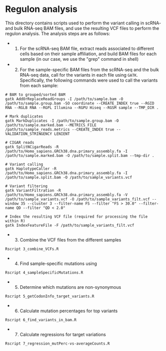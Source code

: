 # Regulon analysis
This directory contains scripts used to perform the variant calling in scRNA- and bulk RNA-seq BAM files, and use the resulting VCF files to perform the regulon analysis. The analysis steps are as follows:
- 1) For the scRNA-seq BAM file, extract reads associated to different cells based on their sample affiliation, and build BAM files for each sample (in our case, we use the "grep" command in shell)
- 2) For the sample-specific BAM files from the scRNA-seq and the bulk RNA-seq data, call for the variants in each file using `GATK`. Specifically, the following commands were used to call the variants from each sample:
```Shell
# BAM to grouped/sorted BAM
gatk AddOrReplaceReadGroups -I /path/to/sample.bam -O /path/to/sample.group.bam -SO coordinate --CREATE_INDEX true --RGID RNA --RGLB RNA --RGPL Illumina --RGPU Hiseq --RGSM sample --TMP_DIR .

# Mark duplicates
gatk MarkDuplicates -I /path/to/sample.group.bam -O /path/to/sample.marked.bam --METRICS_FILE /path/to/sample_reads.metrics --CREATE_INDEX true --VALIDATION_STRINGENCY LENIENT

# CIGAR reads
gatk SplitNCigarReads -R /path/to/Homo_sapiens.GRCh38.dna.primary_assembly.fa -I /path/to/sample.marked.bam -O /path/to/sample.split.bam --tmp-dir .

# Variant calling
gatk HaplotypeCaller -R /path/to/Homo_sapiens.GRCh38.dna.primary_assembly.fa -I /path/to/sample.split.bam -O /path/to/sample_variants.vcf

# Variant filtering
gatk VariantFiltration -R /path/to/Homo_sapiens.GRCh38.dna.primary_assembly.fa -V /path/to/sample_variants.vcf -O /path/to/sample_variants_filt.vcf --window 35 --cluster 3 --filter-name FS --filter "FS > 30.0" --filter-name QD --filter "QD < 2.0"

# Index the resulting VCF file (required for processing the file within R)
gatk IndexFeatureFile -F /path/to/sample_variants_filt.vcf
```
- 3) Combine the VCF files from the different samples
```
Rscript 3_combine_VCFs.R
```
- 4) Find sample-specific mutations using
```
Rscript 4_sampleSpecificMutations.R
```
- 5) Determine which mutations are non-synonymous
```
Rscript 5_getCodonInfo_target_variants.R
```
- 6) Calculate mutation percentages for top variants
```
Rscript 6_find_variants_in_bam.R
```
- 7) Calculate regressions for target variations
```
Rscript 7_regression_mutPerc-vs-averageCounts.R
```
